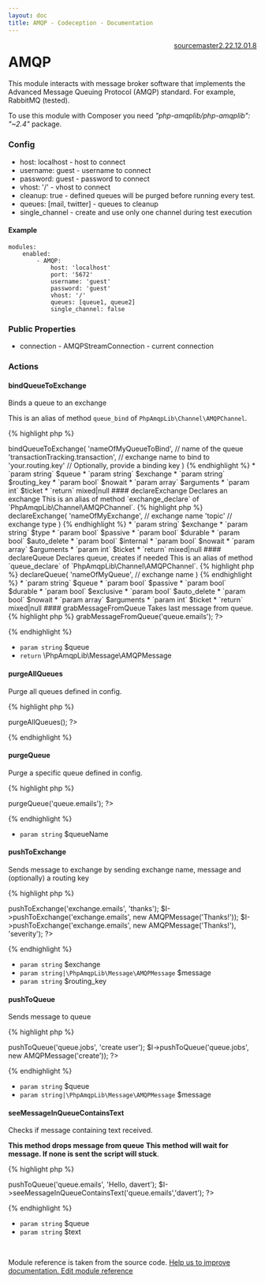 ```yaml
---
layout: doc
title: AMQP - Codeception - Documentation
---
```




<div class="btn-group" role="group" style="float: right" aria-label="..."><a class="btn btn-default" href="https://github.com/Codeception/Codeception/blob/2.4/src/Codeception/Module/AMQP.php">source</a><a class="btn btn-default" href="https://github.com/Codeception/Codeception/blob/master/docs/modules/AMQP.md">master</a><a class="btn btn-default" href="https://github.com/Codeception/Codeception/blob/2.2/docs/modules/AMQP.md">2.2</a><a class="btn btn-default" href="https://github.com/Codeception/Codeception/blob/2.1/docs/modules/AMQP.md">2.1</a><a class="btn btn-default" href="https://github.com/Codeception/Codeception/blob/2.0/docs/modules/AMQP.md">2.0</a><a class="btn btn-default" href="https://github.com/Codeception/Codeception/blob/1.8/docs/modules/AMQP.md">1.8</a></div>

# AMQP


This module interacts with message broker software that implements
the Advanced Message Queuing Protocol (AMQP) standard. For example, RabbitMQ (tested).

<div class="alert alert-info">
To use this module with Composer you need <em>"php-amqplib/php-amqplib": "~2.4"</em> package.
</div>

### Config

* host: localhost - host to connect
* username: guest - username to connect
* password: guest - password to connect
* vhost: '/' - vhost to connect
* cleanup: true - defined queues will be purged before running every test.
* queues: [mail, twitter] - queues to cleanup
* single_channel - create and use only one channel during test execution

#### Example

    modules:
        enabled:
            - AMQP:
                host: 'localhost'
                port: '5672'
                username: 'guest'
                password: 'guest'
                vhost: '/'
                queues: [queue1, queue2]
                single_channel: false

### Public Properties

* connection - AMQPStreamConnection - current connection

### Actions

#### bindQueueToExchange
 
Binds a queue to an exchange

This is an alias of method `queue_bind` of `PhpAmqpLib\Channel\AMQPChannel`.

{% highlight php %}

<?php
$I->bindQueueToExchange(
    'nameOfMyQueueToBind', // name of the queue
    'transactionTracking.transaction', // exchange name to bind to
    'your.routing.key' // Optionally, provide a binding key
)

{% endhighlight %}

 * `param string` $queue
 * `param string` $exchange
 * `param string` $routing_key
 * `param bool` $nowait
 * `param array` $arguments
 * `param int` $ticket
 * `return` mixed|null


#### declareExchange
 
Declares an exchange

This is an alias of method `exchange_declare` of `PhpAmqpLib\Channel\AMQPChannel`.

{% highlight php %}

<?php
$I->declareExchange(
    'nameOfMyExchange', // exchange name
    'topic' // exchange type
)

{% endhighlight %}

 * `param string` $exchange
 * `param string` $type
 * `param bool` $passive
 * `param bool` $durable
 * `param bool` $auto_delete
 * `param bool` $internal
 * `param bool` $nowait
 * `param array` $arguments
 * `param int` $ticket
 * `return` mixed|null


#### declareQueue
 
Declares queue, creates if needed

This is an alias of method `queue_declare` of `PhpAmqpLib\Channel\AMQPChannel`.

{% highlight php %}

<?php
$I->declareQueue(
    'nameOfMyQueue', // exchange name
)

{% endhighlight %}

 * `param string` $queue
 * `param bool` $passive
 * `param bool` $durable
 * `param bool` $exclusive
 * `param bool` $auto_delete
 * `param bool` $nowait
 * `param array` $arguments
 * `param int` $ticket
 * `return` mixed|null


#### grabMessageFromQueue
 
Takes last message from queue.

{% highlight php %}

<?php
$message = $I->grabMessageFromQueue('queue.emails');
?>

{% endhighlight %}

 * `param string` $queue
 * `return` \PhpAmqpLib\Message\AMQPMessage


#### purgeAllQueues
 
Purge all queues defined in config.

{% highlight php %}

<?php
$I->purgeAllQueues();
?>

{% endhighlight %}


#### purgeQueue
 
Purge a specific queue defined in config.

{% highlight php %}

<?php
$I->purgeQueue('queue.emails');
?>

{% endhighlight %}

 * `param string` $queueName


#### pushToExchange
 
Sends message to exchange by sending exchange name, message
and (optionally) a routing key

{% highlight php %}

<?php
$I->pushToExchange('exchange.emails', 'thanks');
$I->pushToExchange('exchange.emails', new AMQPMessage('Thanks!'));
$I->pushToExchange('exchange.emails', new AMQPMessage('Thanks!'), 'severity');
?>

{% endhighlight %}

 * `param string` $exchange
 * `param string|\PhpAmqpLib\Message\AMQPMessage` $message
 * `param string` $routing_key


#### pushToQueue
 
Sends message to queue

{% highlight php %}

<?php
$I->pushToQueue('queue.jobs', 'create user');
$I->pushToQueue('queue.jobs', new AMQPMessage('create'));
?>

{% endhighlight %}

 * `param string` $queue
 * `param string|\PhpAmqpLib\Message\AMQPMessage` $message


#### seeMessageInQueueContainsText
 
Checks if message containing text received.

**This method drops message from queue**
**This method will wait for message. If none is sent the script will stuck**.

{% highlight php %}

<?php
$I->pushToQueue('queue.emails', 'Hello, davert');
$I->seeMessageInQueueContainsText('queue.emails','davert');
?>

{% endhighlight %}

 * `param string` $queue
 * `param string` $text

<p>&nbsp;</p><div class="alert alert-warning">Module reference is taken from the source code. <a href="https://github.com/Codeception/Codeception/tree/2.4/src/Codeception/Module/AMQP.php">Help us to improve documentation. Edit module reference</a></div>
